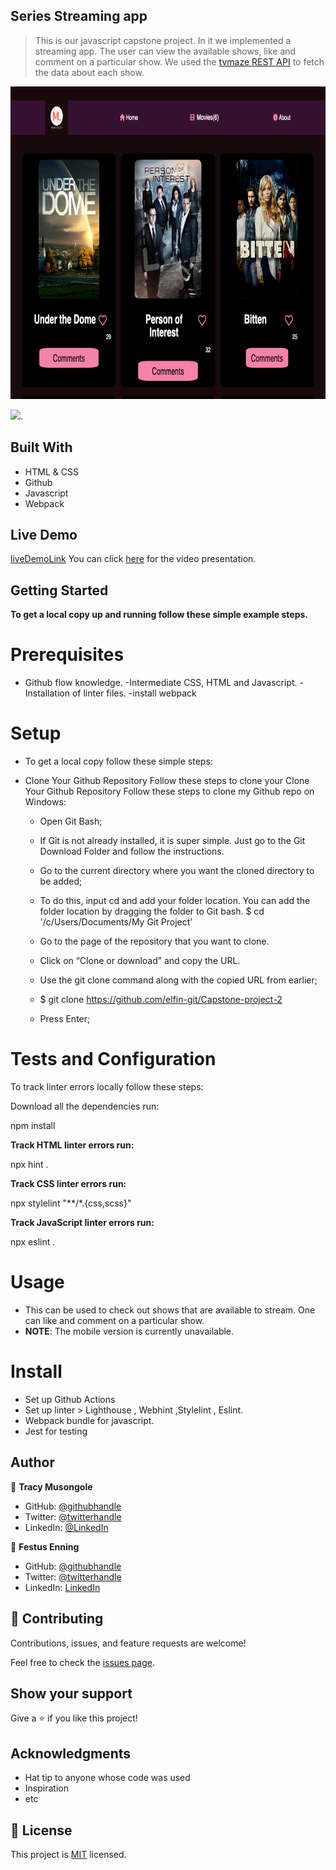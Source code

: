 ## Series Streaming app

> This is our javascript capstone project. In it we implemented a streaming app. The user can view the available shows, like and comment on a particular show. We used the [tvmaze REST API](https://api.tvmaze.com/shows) to fetch the data about each show.

<img src="./src/img/Homepage.png" width="700" height="500"/>

![](https://img.shields.io/badge/Microverse-blueviolet).


## Built With

- HTML & CSS
- Github
- Javascript
- Webpack

## Live Demo 

[liveDemoLink](https://elfin-git.github.io/Capstone-project-2/dist/)
You can click [here](https://drive.google.com/file/d/15GbPTbVVJRixZ1D7rnejhbMsJD6aJtUc/view?usp=sharing) for the video presentation.

## Getting Started

**To get a local copy up and running follow these simple example steps.**

# Prerequisites

- Github flow knowledge. -Intermediate CSS, HTML and Javascript. -Installation of linter files. -install webpack

# Setup 
- To get a local copy follow these simple steps:

- Clone Your Github Repository Follow these steps to clone your Clone Your Github Repository Follow these steps to clone my Github repo on Windows:

   - Open Git Bash;

   - If Git is not already installed, it is super simple. Just go to the Git Download Folder and follow the instructions.

   - Go to the current directory where you want the cloned directory to be added;

   - To do this, input cd and add your folder location. You can add the folder location by dragging the folder to Git bash.
    $ cd '/c/Users/Documents/My Git Project'

    - Go to the page of the repository that you want to clone.

    - Click on “Clone or download” and copy the URL.

    - Use the git clone command along with the copied URL from earlier;

    - $ git clone https://github.com/elfin-git/Capstone-project-2

   - Press Enter;

# Tests and Configuration

To track linter errors locally follow these steps:

Download all the dependencies run:

npm install

**Track HTML linter errors run:**

npx hint .

**Track CSS linter errors run:**

npx stylelint "**/*.{css,scss}"

**Track JavaScript linter errors run:**

npx eslint .


# Usage
- This can be used to check out shows that are available to stream. One can like and comment on a particular show.
- **NOTE**: The mobile version is currently unavailable.

# Install
- Set up Github Actions
- Set up linter > Lighthouse , Webhint ,Stylelint , Eslint.
- Webpack bundle for javascript.
- Jest for  testing

## Author

👤 **Tracy Musongole**

- GitHub: [@githubhandle](https://github.com/elfin-git)
- Twitter: [@twitterhandle](https://twitter.com/tracy_muso)
- LinkedIn: [@LinkedIn](https://linkedin.com/in/tracy-musongole)

👤 **Festus Enning**

- GitHub: [@githubhandle](https://github.com/Enning94)
- Twitter: [@twitterhandle](https://twitter.com/nana_akyerefi)
- LinkedIn: [LinkedIn](https://linkedin.com/in/enning-festus)



## 🤝 Contributing
Contributions, issues, and feature requests are welcome!


Feel free to check the [issues page](https://github.com/elfin-git/Capstone-project-2/issues).

## Show your support

Give a ⭐️ if you like this project!

## Acknowledgments

- Hat tip to anyone whose code was used
- Inspiration
- etc

## 📝 License

This project is [MIT](https://github.com/elfin-git/Capstone-project-2/blob/dev/LICENSE) licensed.
